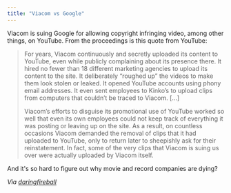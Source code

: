 ```yaml
---
title: "Viacom vs Google"
---
```

<p>Viacom is suing Google for allowing copyright infringing video, among other things, on YouTube.  From the proceedings is this quote from YouTube:</p>
<blockquote><p>For years, Viacom continuously and secretly uploaded its content to YouTube, even while publicly complaining about its presence there. It hired no fewer than 18 different marketing agencies to upload its content to the site. It deliberately “roughed up” the videos to make them look stolen or leaked. It opened YouTube accounts using phony email addresses. It even sent employees to Kinko’s to upload clips from computers that couldn’t be traced to Viacom. […]</p>
<p>Viacom’s efforts to disguise its promotional use of YouTube worked so well that even its own employees could not keep track of everything it was posting or leaving up on the site. As a result, on countless occasions Viacom demanded the removal of clips that it had uploaded to YouTube, only to return later to sheepishly ask for their reinstatement. In fact, some of the very clips that Viacom is suing us over were actually uploaded by Viacom itself.</p></blockquote>
<p>And it's so hard to figure out why movie and record companies are dying?</p>
<p><em>Via <a href="https://daringfireball.net/linked/2010/03/18/viacom-youtube">daringfireball</a></em></p>

